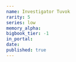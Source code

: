 ```yaml
---
name: Investigator Tuvok
rarity: 5
series: low
memory_alpha:
bigbook_tier: -1
in_portal:
date:
published: true
---
```



